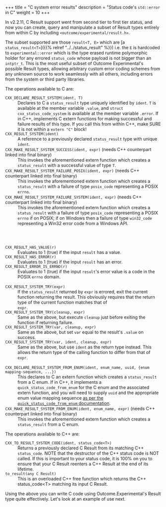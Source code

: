 +++
title = "C system error results"
description = "Status code's `std::error` in C"
weight = 10
+++

In v2.2.11, C Result support went from second tier to first tier status, and
now you can create, query and manipulate a subset of Result types entirely from
within C by including `<outcome/experimental/result.h>`.

The subset supported are those `result<T, E>` which are [a `status_result<T>`]({{% relref "../../status_result" %}})
i.e. the `E` is hardcoded to `experimental::error` which is the type erased runtime
polymorphic holder for any errored `status_code` whose payload is not bigger
than an `intptr_t`. This is the most useful subset of Outcome Experimental's
possible Result types, allowing arbitrary custom error coding schemes from
any unknown source to work seamlessly with all others, including errors from
the system or third party libraries.

The operations available to C are:

<dl>
<dt><code>CXX_DECLARE_RESULT_SYSTEM(ident, T)</code>
<dd>Declares to C a <code>status_result<T></code> type uniquely
identified by <code>ident</code>. <code>T</code> is available at the
member variable <code>.value</code>, and <code>struct cxx_status_code_system</code>
is available at the member variable <code>.error</code>. If in C++,
implements C extern functions for making successful and failure results
of this type. If you call this from within
C++, make SURE it is not within a <code>extern "C"</code> block!

<dt><code>CXX_RESULT_SYSTEM(ident)</code>
<dd>A reference to a previously declared <code>status_result</code> type with
unique <code>ident</code>.

<dt><code>CXX_MAKE_RESULT_SYSTEM_SUCCESS(ident, expr)</code> (needs C++ counterpart linked into final binary)
<dd>This invokes the aforementioned extern function which creates a <code>status_result</code>
with a successful value of type <code>T</code>.
<dt><code>CXX_MAKE_RESULT_SYSTEM_FAILURE_POSIX(ident, expr)</code> (needs C++ counterpart linked into final binary)
<dd>This invokes the aforementioned extern function which creates a <code>status_result</code>
with a failure of type <code>posix_code</code> representing a POSIX <code>errno</code>.
<dt><code>CXX_MAKE_RESULT_SYSTEM_FAILURE_SYSTEM(ident, expr)</code> (needs C++ counterpart linked into final binary)
<dd>This invokes the aforementioned extern function which creates a <code>status_result</code>
with a failure of type <code>posix_code</code> representing a POSIX <code>errno</code>
if on POSIX; if on Windows then a failure of type <code>win32_code</code>
representing a Win32 error code from a Windows API.

<br><br>
<dt><code>CXX_RESULT_HAS_VALUE(r)</code>
<dd>Evaluates to 1 (true) if the input <code>result</code> has a value.

<dt><code>CXX_RESULT_HAS_ERROR(r)</code>
<dd>Evaluates to 1 (true) if the input <code>result</code> has an error.

<dt><code>CXX_RESULT_ERROR_IS_ERRNO(r)</code>
<dd>Evaluates to 1 (true) if the input <code>result</code>'s error value
is a code in the POSIX <code>errno</code> domain.
<br><br>
<dt><code>CXX_RESULT_SYSTEM_TRY(expr)</code>
<dd>If the <code>status_result</code> returned by <code>expr</code> is
errored, exit the current function returning the result. This obviously
requires that the return type of the current function matches that of <code>
expr</code>.

<dt><code>CXX_RESULT_SYSTEM_TRY(cleanup, expr)</code>
<dd>Same as the above, but execute <code>cleanup</code> just before exiting the function
if returning failure.

<dt><code>CXX_RESULT_SYSTEM_TRY(var, cleanup, expr)</code>
<dd>Same as the above, but set <code>var</code> equal to the result's <code>.value</code> on success.

<dt><code>CXX_RESULT_SYSTEM_TRY(var, ident, cleanup, expr)</code>
<dd>Same as the above, but use <code>ident</code> as the return type instead. This allows
the return type of the calling function to differ from that of <code>expr</code>.
<br><br>
<dt><code>CXX_DECLARE_RESULT_SYSTEM_FROM_ENUM(ident, enum_name, uuid, {enum mapping-sequence, ...})</code>
<dd>This declares to C an extern function which creates a <code>status_result</code>
from a C enum. If in C++, it implements a <code>quick_status_code_from_enum</code> for
the C enum and the associated extern function, and you will need to supply <code>uuid</code>
and the appropriate enum value mapping sequence <a href="{{% relref "../../worked-example" %}}">
as per the <code>quick_status_code_from_enum</code> documentation</a>.
<dt><code>CXX_MAKE_RESULT_SYSTEM_FROM_ENUM(ident, enum_name, expr)</code> (needs C++ counterpart linked into final binary)
<dd>This invokes the aforementioned extern function which creates a <code>status_result</code>
from a C enum.
</dl>

The operations available to C++ are:

<dl>
<dt><code>CXX_TO_RESULT_SYSTEM_CODE(ident, status_code&lt;T&gt;)</code>
<dd>Returns a previously declared C Result from its matching C++ <code>status_code</code>.
NOTE that the destructor of the C++ status code is NOT called. If this is important
to your status code, it is 100% on you to ensure that your C Result reenters a C++
Result at the end of its lifetime.

<dt><code>to_result(any C Result)</code>
<dd>This is an overloaded C++ free function which returns the C++ status_code&lt;T&gt;
matching its input C Result.
</dl>

Using the above you can write C code using Outcome.Experimental's Result type
quite effectively. Let's look at an example of use next.
